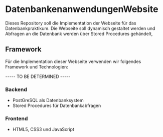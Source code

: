 # DatenbankenanwendungenWebsite

Dieses Repository soll die Implementation der Webseite für das Datenbankpraktikum.
Die Webseite soll dynamisch gestaltet werden und Abfragen an die Datenbank werden über Stored Procedures gehändelt,

## Framework

Für die Implementation dieser Webseite verwenden wir folgendes Framework und Technologien:

----- TO BE DETERMINED -----

### Backend
- PostGreSQL als Datenbanksystem
- Stored Procedures für Datenbankabfragen

### Frontend
- HTML5, CSS3 und JavaScript
